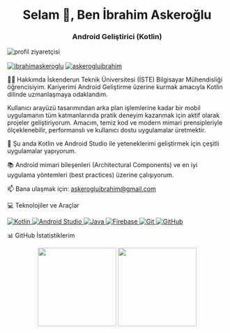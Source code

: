 <h1 align="center">Selam 👋, Ben İbrahim Askeroğlu</h1>
<h3 align="center">Android Geliştirici (Kotlin)</h3>

<!-- Ziyaretçi Sayacı -->

<p align="left">
<img src="https://komarev.com/ghpvc/?username=brokyewing&label=Profil%20Ziyaretçisi&color=0e75b6&style=flat" alt="profil ziyaretçisi" />
</p>

<!-- Sosyal Medya Linkleri -->

<p align="left">
<a href="https://www.linkedin.com/in/ibrahimaskeroglu/" target="_blank"><img align="center" src="https://img.shields.io/badge/LinkedIn-0077B5?style=for-the-badge&logo=linkedin&logoColor=white" alt="ibrahimaskeroglu" /></a>
<a href="https://www.instagram.com/askerogluibrahim/" target="_blank"><img align="center" src="https://img.shields.io/badge/Instagram-E4405F?style=for-the-badge&logo=instagram&logoColor=white" alt="askerogluibrahim" /></a>
</p>

👨‍💻 Hakkımda
İskenderun Teknik Üniversitesi (İSTE) Bilgisayar Mühendisliği öğrencisiyim. Kariyerimi Android Geliştirme üzerine kurmak amacıyla Kotlin dilinde uzmanlaşmaya odaklandım.

Kullanıcı arayüzü tasarımından arka plan işlemlerine kadar bir mobil uygulamanın tüm katmanlarında pratik deneyim kazanmak için aktif olarak projeler geliştiriyorum. Amacım, temiz kod ve modern mimari prensipleriyle ölçeklenebilir, performanslı ve kullanıcı dostu uygulamalar üretmektir.

📱 Şu anda Kotlin ve Android Studio ile yeteneklerimi geliştirmek için çeşitli uygulamalar yapıyorum.

📚 Android mimari bileşenleri (Architectural Components) ve en iyi uygulama yöntemleri (best practices) üzerine çalışıyorum.

📫 Bana ulaşmak için: askerogluibrahim@gmail.com

💻 Teknolojiler ve Araçlar
<p align="left">
<a href="https://kotlinlang.org" target="_blank" rel="noreferrer">
<img src="https://img.shields.io/badge/Kotlin-7F52FF?style=for-the-badge&logo=kotlin&logoColor=white" alt="Kotlin"/>
</a>
<a href="https://developer.android.com/studio" target="_blank" rel="noreferrer">
<img src="https://img.shields.io/badge/Android%20Studio-3DDC84?style=for-the-badge&logo=android-studio&logoColor=white" alt="Android Studio"/>
</a>
<a href="https://www.java.com" target="_blank" rel="noreferrer">
<img src="https://img.shields.io/badge/Java-ED8B00?style=for-the-badge&logo=openjdk&logoColor=white" alt="Java"/>
</a>
<a href="https://firebase.google.com/" target="_blank" rel="noreferrer">
<img src="https://img.shields.io/badge/Firebase-FFCA28?style=for-the-badge&logo=firebase&logoColor=white" alt="Firebase"/>
</a>
<a href="https://git-scm.com/" target="_blank" rel="noreferrer">
<img src="https://img.shields.io/badge/GIT-E44C30?style=for-the-badge&logo=git&logoColor=white" alt="Git"/>
</a>
<a href="https://github.com" target="_blank" rel="noreferrer">
<img src="https://img.shields.io/badge/GitHub-100000?style=for-the-badge&logo=github&logoColor=white" alt="GitHub"/>
</a>
</p>

📊 GitHub İstatistiklerim
<p align="center"> <img height="180em" src="https://github-readme-stats.vercel.app/api?username=brokyewing&show_icons=true&theme=dracula&include_all_commits=true&count_private=true"/> <img height="180em" src="https://github-readme-stats.vercel.app/api/top-langs/?username=brokyewing&layout=compact&langs_count=8&theme=dracula"/> </p>
